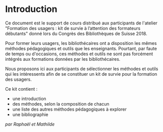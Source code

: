 # Introduction

Ce document est le support de cours distribué aux participants de l'atelier "Formation des usagers : kit de survie à l’attention des formateurs débutants" donné lors du Congrès des Bibliothèques de Suisse 2018. 

Pour former leurs usagers, les bibliothécaires ont a disposition les mêmes méthodes pédagogiques et outils que les enseignants. Pourtant, par faute de temps ou d'occasions, ces méthodes et outils ne sont pas forcément intégrés aux formations données par les bibliothécaires. 

Nous proposons ici aux participants de sélectionner les  méthodes et outils qui les intéressents afin de se constituer un kit de survie pour la formation des usagers. 

Ce kit contient :
- une introduction
- des méthodes, selon la composition de chacun
- une liste des autres méthodes pédagogiques à explorer
- une bibliographie 


*par Raphaël et Mathilde*


